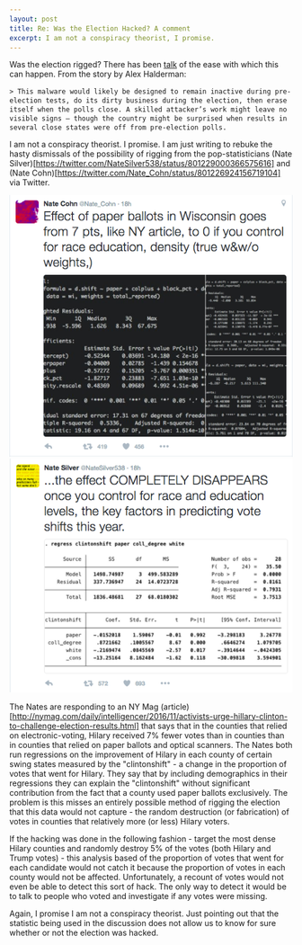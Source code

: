 ```yaml
---
layout: post
title: Re: Was the Election Hacked? A comment
excerpt: I am not a conspiracy theorist, I promise.
---
```


Was the election rigged? There has been [talk](https://medium.com/@jhalderm/want-to-know-if-the-election-was-hacked-look-at-the-ballots-c61a6113b0ba#.ehjzgtk8k) of the ease with which this can happen. From the story by Alex Halderman:

    > This malware would likely be designed to remain inactive during pre-election tests, do its dirty business during the election, then erase itself when the polls close. A skilled attacker’s work might leave no visible signs — though the country might be surprised when results in several close states were off from pre-election polls.

I am not a conspiracy theorist. I promise. I am just writing to rebuke the hasty dismissals of the possibility of rigging from the pop-statisticians (Nate Silver)[https://twitter.com/NateSilver538/status/801229000366575616] and (Nate Cohn)[https://twitter.com/Nate_Cohn/status/801226924156719104] via Twitter.

![Cohn](./../images/cohn.png)
![Silver](./../images/silver.png)

The Nates are responding to an NY Mag (article)[http://nymag.com/daily/intelligencer/2016/11/activists-urge-hillary-clinton-to-challenge-election-results.html] that says that in the counties that relied on electronic-voting, Hilary received 7% fewer votes than in counties than in counties that relied on paper ballots and optical scanners. The Nates both run regressions on the improvement of Hilary in each county of certain swing states measured by the "clintonshift" - a change in the proportion of votes that went for Hilary. They say that by including demographics in their regressions they can explain the "clintonshift" without significant contribution from the fact that a county used paper ballots exclusively. The problem is this misses an entirely possible method of rigging the election that this data would not capture - the random destruction (or fabrication) of votes in counties that relatively more (or less) Hilary voters.

If the hacking was done in the following fashion - target the most dense Hilary counties and randomly destroy 5% of the votes (both Hilary and Trump votes) - this analysis based of the proportion of votes that went for each candidate would not catch it because the proportion of votes in each county would not be affected. Unfortunately, a recount of votes would not even be able to detect this sort of hack. The only way to detect it would be to talk to people who voted and investigate if any votes were missing.

Again, I promise I am not a conspiracy theorist. Just pointing out that the statistic being used in the discussion does not allow us to know for sure whether or not the election was hacked.




